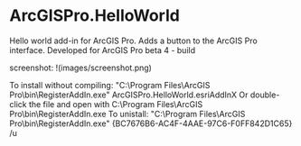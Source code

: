 ArcGISPro.HelloWorld
====================

Hello world add-in for ArcGIS Pro. Adds a button to the ArcGIS Pro interface.
Developed for ArcGIS Pro beta 4 - build 

screenshot:
!(images/screenshot.png)

To install without compiling:
"C:\Program Files\ArcGIS Pro\bin\RegisterAddIn.exe" ArcGISPro.HelloWorld.esriAddInX
Or double-click the file and open with C:\Program Files\ArcGIS Pro\bin\RegisterAddIn.exe
To unistall:
"C:\Program Files\ArcGIS Pro\bin\RegisterAddIn.exe" {BC7676B6-AC4F-4AAE-97C6-F0FF842D1C65} /u



